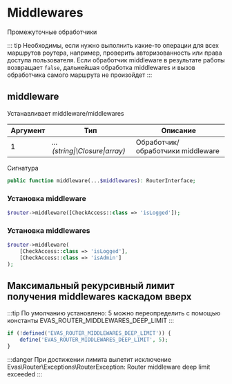 # Middlewares

Промежуточные обработчики

::: tip Необходимы, если нужно выполнить какие-то операции для всех маршрутов роутера, например, проверить авторизованность или права доступа пользователя.
Если обработчик middleware в результате работы возвращает `false`, дальнейшая обработка middlewares и вызов обработчика самого маршрута не произойдет
:::

## middleware

Устанавливает middleware/middlewares

| Аргумент | Тип | Описание |
|-----------|-----|----------|
| 1 | *... (string\|\Closure\|array)* | Обработчик/обработчики middleware |

Сигнатура
```PHP
public function middleware(...$middlewares): RouterInterface;
```

### Установка middleware

```PHP
$router->middleware([CheckAccess::class => 'isLogged']);
```

### Установка middlewares
```PHP
$router->middleware(
    [CheckAccess::class => 'isLogged'],
    [CheckAccess::class => 'isAdmin']
);
```

## Максимальный рекурсивный лимит получения middlewares каскадом вверх
:::tip По умолчанию установлено: 5
можно переопределить с помощью константы EVAS_ROUTER_MIDDLEWARES_DEEP_LIMIT
:::

```PHP
if (!defined('EVAS_ROUTER_MIDDLEWARES_DEEP_LIMIT')) {
    define('EVAS_ROUTER_MIDDLEWARES_DEEP_LIMIT', 5);
}
```

:::danger При достижении лимита вылетит исключение
Evas\Router\Exceptions\RouterException: Router middleware deep limit exceeded
:::
